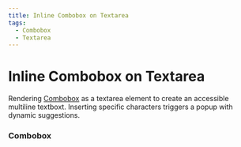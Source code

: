 ```yaml
---
title: Inline Combobox on Textarea
tags:
  - Combobox
  - Textarea
---
```


# Inline Combobox on Textarea

<Description>

Rendering [Combobox](/docs/components/combobox) as a textarea element to create an accessible multiline textboxt. Inserting specific characters triggers a popup with dynamic suggestions.

</Description>

<Tags />

<ComponentPreview type="example"  name="ComboboxTextarea" />

<ExampleSection>

### Combobox

</ExampleSection>
